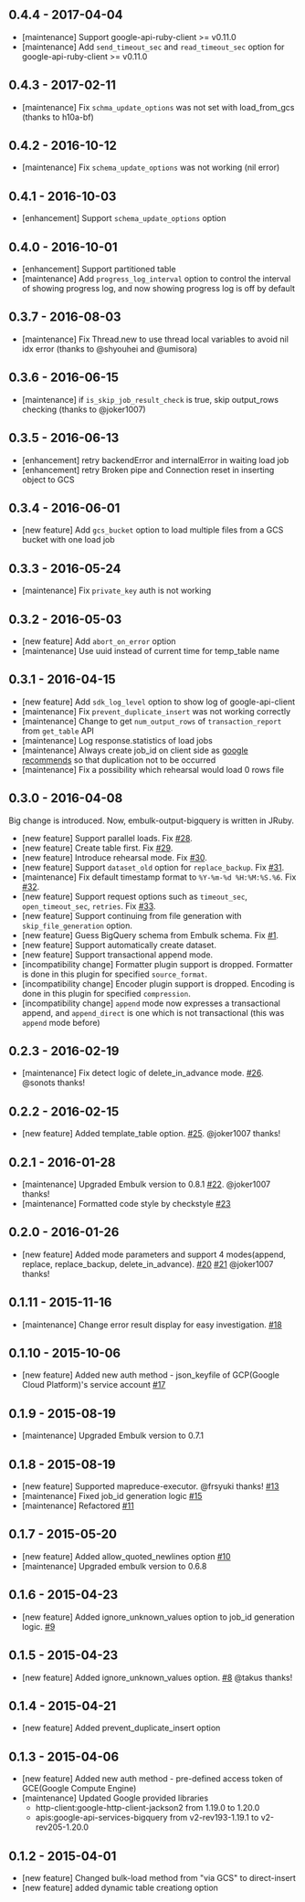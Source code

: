 ## 0.4.4 - 2017-04-04

* [maintenance] Support google-api-ruby-client >= v0.11.0
* [maintenance] Add `send_timeout_sec` and `read_timeout_sec` option for google-api-ruby-client >= v0.11.0

## 0.4.3 - 2017-02-11

* [maintenance] Fix `schma_update_options` was not set with load_from_gcs (thanks to h10a-bf)

## 0.4.2 - 2016-10-12

* [maintenance] Fix `schema_update_options` was not working (nil error)

## 0.4.1 - 2016-10-03

* [enhancement] Support `schema_update_options` option

## 0.4.0 - 2016-10-01

* [enhancement] Support partitioned table
* [maintenance] Add `progress_log_interval` option to control the interval of showing progress log, and now showing progress log is off by default

## 0.3.7 - 2016-08-03

* [maintenance] Fix Thread.new to use thread local variables to avoid nil idx error (thanks to @shyouhei and @umisora)

## 0.3.6 - 2016-06-15

* [maintenance] if `is_skip_job_result_check` is true, skip output_rows checking (thanks to @joker1007)

## 0.3.5 - 2016-06-13

* [enhancement] retry backendError and internalError in waiting load job
* [enhancement] retry Broken pipe and Connection reset in inserting object to GCS

## 0.3.4 - 2016-06-01

* [new feature] Add `gcs_bucket` option to load multiple files from a GCS bucket with one load job

## 0.3.3 - 2016-05-24

* [maintenance] Fix `private_key` auth is not working

## 0.3.2 - 2016-05-03

* [new feature] Add `abort_on_error` option
* [maintenance] Use uuid instead of current time for temp_table name

## 0.3.1 - 2016-04-15

* [new feature] Add `sdk_log_level` option to show log of google-api-client
* [maintenance] Fix `prevent_duplicate_insert` was not working correctly
* [maintenance] Change to get `num_output_rows` of `transaction_report` from `get_table` API
* [maintenance] Log response.statistics of load jobs
* [maintenance] Always create job_id on client side as [google recommends](https://cloud.google.com/bigquery/docs/managing_jobs_datasets_projects#managingjobs) so that duplication not to be occurred
* [maintenance] Fix a possibility which rehearsal would load 0 rows file

## 0.3.0 - 2016-04-08

Big change is introduced. Now, embulk-output-bigquery is written in JRuby.

* [new feature] Support parallel loads. Fix [#28](https://github.com/embulk/embulk-output-bigquery/issues/28).
* [new feature] Create table first. Fix [#29](https://github.com/embulk/embulk-output-bigquery/issues/29).
* [new feature] Introduce rehearsal mode. Fix [#30](https://github.com/embulk/embulk-output-bigquery/issues/30).
* [new feature] Support `dataset_old` option for `replace_backup`. Fix [#31](https://github.com/embulk/embulk-output-bigquery/issues/31).
* [maintenance] Fix default timestamp format to `%Y-%m-%d %H:%M:%S.%6`. Fix [#32](https://github.com/embulk/embulk-output-bigquery/issues/32).
* [new feature] Support request options such as `timeout_sec`, `open_timeout_sec`, `retries`. Fix [#33](https://github.com/embulk/embulk-output-bigquery/issues/33).
* [new feature] Support continuing from file generation with `skip_file_generation` option.
* [new feature] Guess BigQuery schema from Embulk schema. Fix [#1](https://github.com/embulk/embulk-output-bigquery/issues/1).
* [new feature] Support automatically create dataset.
* [new feature] Support transactional append mode.
* [incompatibility change] Formatter plugin support is dropped. Formatter is done in this plugin for specified `source_format`.
* [incompatibility change] Encoder plugin support is dropped. Encoding is done in this plugin for specified `compression`.
* [incompatibility change] `append` mode now expresses a transactional append, and `append_direct` is one which is not transactional (this was `append` mode before)

## 0.2.3 - 2016-02-19

* [maintenance] Fix detect logic of delete_in_advance mode. [#26](https://github.com/embulk/embulk-output-bigquery/issues/26). @sonots thanks!

## 0.2.2 - 2016-02-15

* [new feature] Added template_table option. [#25](https://github.com/embulk/embulk-output-bigquery/pull/25). @joker1007 thanks!

## 0.2.1 - 2016-01-28

* [maintenance] Upgraded Embulk version to 0.8.1 [#22](https://github.com/embulk/embulk-output-bigquery/pull/22). @joker1007 thanks!
* [maintenance] Formatted code style by checkstyle [#23](https://github.com/embulk/embulk-output-bigquery/pull/23)

## 0.2.0 - 2016-01-26

* [new feature] Added mode parameters and support 4 modes(append, replace, replace_backup, delete_in_advance). [#20](https://github.com/embulk/embulk-output-bigquery/pull/20) [#21](https://github.com/embulk/embulk-output-bigquery/pull/21) @joker1007 thanks!

## 0.1.11 - 2015-11-16

* [maintenance] Change error result display for easy investigation. [#18](https://github.com/embulk/embulk-output-bigquery/pull/18)

## 0.1.10 - 2015-10-06

* [new feature] Added new auth method - json_keyfile of GCP(Google Cloud Platform)'s service account [#17](https://github.com/embulk/embulk-output-bigquery/pull/17)

## 0.1.9 - 2015-08-19

* [maintenance] Upgraded Embulk version to 0.7.1

## 0.1.8 - 2015-08-19

* [new feature] Supported mapreduce-executor. @frsyuki thanks! [#13](https://github.com/embulk/embulk-output-bigquery/pull/13)
* [maintenance] Fixed job_id generation logic [#15](https://github.com/embulk/embulk-output-bigquery/pull/15)
* [maintenance] Refactored [#11](https://github.com/embulk/embulk-output-bigquery/pull/11)

## 0.1.7 - 2015-05-20

* [new feature] Added allow_quoted_newlines option [#10](https://github.com/embulk/embulk-output-bigquery/pull/10)
* [maintenance] Upgraded embulk version to 0.6.8

## 0.1.6 - 2015-04-23

* [new feature] Added ignore_unknown_values option to job_id generation logic. [#9](https://github.com/embulk/embulk-output-bigquery/pull/9)

## 0.1.5 - 2015-04-23

* [new feature] Added ignore_unknown_values option.  [#8](https://github.com/embulk/embulk-output-bigquery/pull/8) @takus thanks!

## 0.1.4 - 2015-04-21

* [new feature] Added prevent_duplicate_insert option

## 0.1.3 - 2015-04-06

* [new feature] Added new auth method - pre-defined access token of GCE(Google Compute Engine)
* [maintenance] Updated Google provided libraries
  * http-client:google-http-client-jackson2 from 1.19.0 to 1.20.0
  * apis:google-api-services-bigquery from v2-rev193-1.19.1 to v2-rev205-1.20.0

## 0.1.2 - 2015-04-01

* [new feature] Changed bulk-load method from "via GCS" to direct-insert
* [new feature] added dynamic table creationg option
